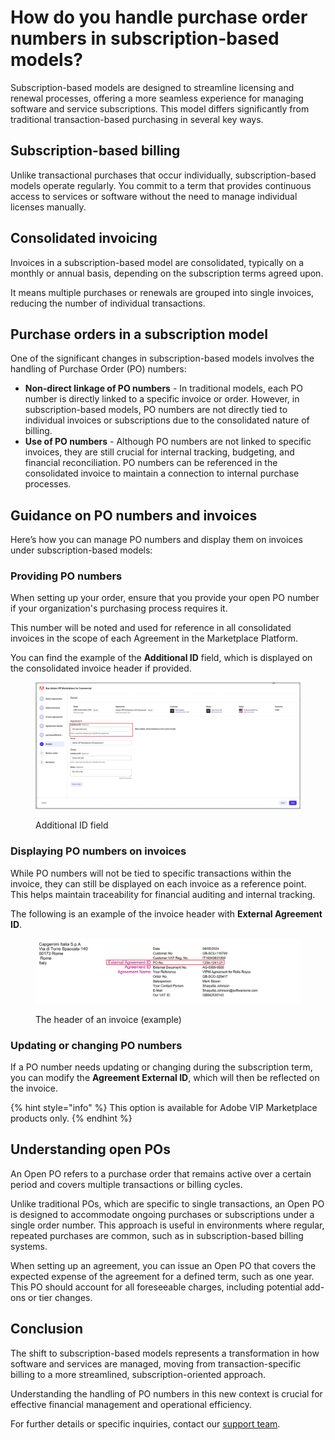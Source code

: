 # How do you handle purchase order numbers in subscription-based models?

Subscription-based models are designed to streamline licensing and renewal processes, offering a more seamless experience for managing software and service subscriptions. This model differs significantly from traditional transaction-based purchasing in several key ways.

## Subscription-based billing

Unlike transactional purchases that occur individually, subscription-based models operate regularly. You commit to a term that provides continuous access to services or software without the need to manage individual licenses manually.

## Consolidated invoicing

Invoices in a subscription-based model are consolidated, typically on a monthly or annual basis, depending on the subscription terms agreed upon.&#x20;

It means multiple purchases or renewals are grouped into single invoices, reducing the number of individual transactions.

## Purchase orders in a subscription model <a href="#handling-purchase-orders-in-the-subscription-model" id="handling-purchase-orders-in-the-subscription-model"></a>

One of the significant changes in subscription-based models involves the handling of Purchase Order (PO) numbers:

* **Non-direct linkage of PO numbers** - In traditional models, each PO number is directly linked to a specific invoice or order. However, in subscription-based models, PO numbers are not directly tied to individual invoices or subscriptions due to the consolidated nature of billing.
* **Use of PO numbers** - Although PO numbers are not linked to specific invoices, they are still crucial for internal tracking, budgeting, and financial reconciliation. PO numbers can be referenced in the consolidated invoice to maintain a connection to internal purchase processes.

## Guidance on PO numbers and invoices <a href="#client-guidance-on-po-numbers-and-invoices" id="client-guidance-on-po-numbers-and-invoices"></a>

Here’s how you can manage PO numbers and display them on invoices under subscription-based models:

### Providing PO numbers

When setting up your order, ensure that you provide your open PO number if your organization's purchasing process requires it.&#x20;

This number will be noted and used for reference in all consolidated invoices in the scope of each Agreement in the Marketplace Platform.&#x20;

You can find the example of the **Additional ID** field, which is displayed on the consolidated invoice header if provided.

<figure><img src="../../.gitbook/assets/image (452).png" alt=""><figcaption><p>Additional ID field</p></figcaption></figure>

### Displaying PO numbers on invoices

While PO numbers will not be tied to specific transactions within the invoice, they can still be displayed on each invoice as a reference point. This helps maintain traceability for financial auditing and internal tracking.&#x20;

The following is an example of the invoice header with **External Agreement ID**.

<figure><img src="../../.gitbook/assets/image (453).png" alt=""><figcaption><p>The header of an invoice (example)</p></figcaption></figure>

### Updating or changing PO numbers

If a PO number needs updating or changing during the subscription term, you can modify the **Agreement External ID**, which will then be reflected on the invoice.

{% hint style="info" %}
This option is available for Adobe VIP Marketplace products only.
{% endhint %}

## Understanding open POs

An Open PO refers to a purchase order that remains active over a certain period and covers multiple transactions or billing cycles.&#x20;

Unlike traditional POs, which are specific to single transactions, an Open PO is designed to accommodate ongoing purchases or subscriptions under a single order number. This approach is useful in environments where regular, repeated purchases are common, such as in subscription-based billing systems.&#x20;

When setting up an agreement, you can issue an Open PO that covers the expected expense of the agreement for a defined term, such as one year. This PO should account for all foreseeable charges, including potential add-ons or tier changes.

## Conclusion <a href="#conclusion" id="conclusion"></a>

The shift to subscription-based models represents a transformation in how software and services are managed, moving from transaction-specific billing to a more streamlined, subscription-oriented approach.&#x20;

Understanding the handling of PO numbers in this new context is crucial for effective financial management and operational efficiency.

For further details or specific inquiries, contact our [support team](../getting-support.md).&#x20;
